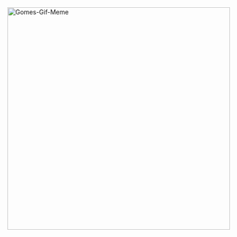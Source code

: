 <img align="center" alt="Gomes-Gif-Meme" height="500" src="https://tenor.com/view/hoodbender-rdcworld-hoodavatar-hood-avatar-gif-7373043062452024678.gif">
